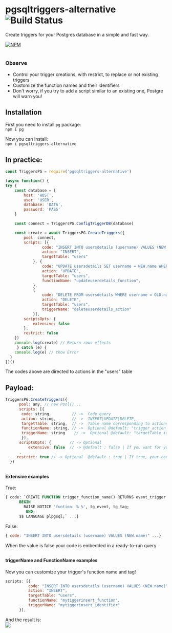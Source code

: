 # pgsqltriggers-alternative ![Build Status](https://api.travis-ci.org/klaemo/postgres-triggers.svg)
Create triggers for your Postgres database in a simple and fast way.

[![NPM](https://nodei.co/npm/pgsqltriggers-alternative.png)](https://nodei.co/npm/pgsqltriggers-alternative/)

# <h3>Observe</h3>
* Control your trigger creations, with restrict, to replace or not existing triggers
* Customize the function names and their identifiers
* Don't worry, if you try to add a script similar to an existing one, Postgre will warn you!


## Installation

First you need to install `pg` package: </br>
```npm i pg```


Now you can install: </br>
```npm i pgsqltriggers-alternative```

## In practice:

```javascript
const TriggersPG = require('pgsqltriggers-alternative')

(async function() {
try {
    const database = {
        host: 'HOST',
        user: 'USER',
        database: 'DATA',
        password: 'PASS'
    }

    const connect = TriggersPG.ConfigTriggerDB(database)

    const create = await TriggersPG.CreateTriggers({
        pool: connect,
        scripts: [{
                code: "INSERT INTO usersdetails (username) VALUES (NEW.name)",
                action: "INSERT",
                targetTable: "users"
            }, {
                code: "UPDATE usersdetails SET username = NEW.name WHERE username = OLD.name",
                action: "UPDATE",
                targetTable: "users",
                functionName: "updateuserdetails_function",
            },
            {
                code: "DELETE FROM usersdetails WHERE username = OLD.name",
                action: "DELETE",
                targetTable: "users",
                triggerName: "deleteuserdetails_action"
            }],
        scriptsOpts: {
            extensive: false
        },
        restrict: false
    })
    console.log(create) // Return rows effects
     } catch (e) {
    console.log(e) // thow Error
  }
})()

```

The codes above are directed to actions in the "users" table

## Payload:


```javascript
TriggersPG.CreateTriggers({
      pool: any, // new Pool()...
      scripts: [{
       code: string,         // ->  Code query
       action: string,       // ->  INSERT|UPDATE|DELETE,
       targetTable: string,  // ->  Table name corresponding to actions,
       functionName: string, // ->  Optional @default: "trigger_action_targetTable"
       triggerName: string    // ->  Optional @default: "targetTable_identifytg_action"
       }],
      scriptsOpts: {        // -> Optional
          extensive: false  // -> @default : false | If you want for your own complete query, put it as true
      ,
     restrict: true // -> Optional  @default : true | If true, your code cannot replace existing functions or triggers.
  })
```

## <h4>Extensive examples</h4>
<span>True:</span>
```sql
{ code: `CREATE FUNCTION trigger_function_name() RETURNS event_trigger AS $$
      BEGIN
        RAISE NOTICE 'funtion: % %', tg_event, tg_tag;
         END;
      $$ LANGUAGE plpgsql;` ...}
```
<span>False:</span>
```javascript
{ code: "INSERT INTO usersdetails (username) VALUES (NEW.name)" ...}
```
When the value is false your code is embedded in a ready-to-run query

## <h4>triggerName and FunctionName examples</h4>
Now you can customize your trigger's function name and tag!
```javascript
scripts: [{
          code: "INSERT INTO usersdetails (username) VALUES (NEW.name)",
          action: "INSERT",
          targetTable: "users",
          functionName: "mytiggerinsert_function",
          triggerName: "mytiggerinsert_identifier"
      }],
```
And the result is: </br>
<img src="https://i.ibb.co/qR07m18/Example.jpg">
